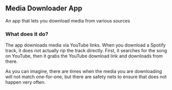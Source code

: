 ## Media Downloader App

An app that lets you download media from various sources

### What does it do?

The app downloads media via YouTube links. When you download a Spotify track, it does not actually rip the track directly. First, it searches for the song on YouTube, then it grabs the YouTube download link and downloads from there. 

As you can imagine, there are times when the media you are downloading will not match one-for-one, but there are safety nets to ensure that does not happen very often.
